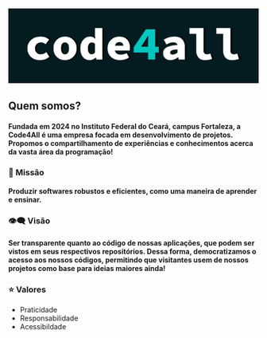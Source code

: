 <h3  align="center">
<img width="600px" src="https://github.com/code4allhub/.github/blob/main/Captura%20de%20tela%202024-10-21%20203713.png?raw=true" />
</h3>

##  Quem somos?
#### Fundada em 2024 no Instituto Federal do Ceará, campus Fortaleza, a Code4All é uma empresa focada em desenvolvimento de projetos. Propomos o compartilhamento de experiências e conhecimentos acerca da vasta área da programação!

### 🎯 Missão
#### Produzir softwares robustos e eficientes, como uma maneira de aprender e ensinar.
### 👁️‍🗨️ Visão
#### Ser transparente quanto ao código de nossas aplicações, que podem ser vistos em seus respectivos repositórios. Dessa forma, democratizamos o acesso aos nossos códigos, permitindo que visitantes usem de nossos projetos como base para ideias maiores ainda!
### ⭐ Valores
- Praticidade
- Responsabilidade
- Acessibildade


